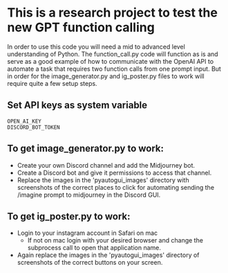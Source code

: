 # This is a research project to test the new GPT function calling 
In order to use this code you will need a mid to advanced level understanding of Python. The function_call.py code will function as is and serve as a good example of how to communicate with the OpenAI API to automate a task that requires two function calls from one prompt input. But in order for the image_generator.py and ig_poster.py files to work will require quite a few setup steps.

## Set API keys as system variable
```
OPEN_AI_KEY
DISCORD_BOT_TOKEN
```

## To get image_generator.py to work: 
* Create your own Discord channel and add the Midjourney bot. 
* Create a Discord bot and give it permissions to access that channel.
* Replace the images in the 'pyautogui_images' directory with screenshots of the correct places to click for automating sending the /imagine prompt to midjourney in the Discord GUI.

## To get ig_poster.py to work:
* Login to your instagram account in Safari on mac
    * If not on mac login with your desired browser and change the subprocess call to open that application name. 
* Again replace the images in the 'pyautogui_images' directory of screenshots of the correct buttons on your screen.

